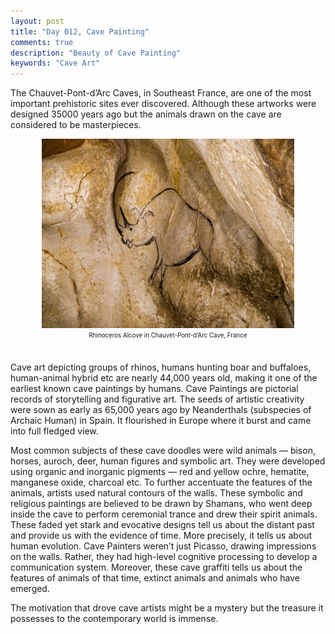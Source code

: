 ```yaml
---
layout: post
title: "Day 012, Cave Painting"
comments: true
description: "Beauty of Cave Painting"
keywords: "Cave Art"
---
```


The Chauvet-Pont-d’Arc Caves, in Southeast France, are one of the most important prehistoric sites ever discovered. Although these artworks were designed 35000 years ago but the animals drawn on the cave are considered to be masterpieces.
<br>
<center><img src="/assets/images/cavePainting.jpg" height="80%" width="80%">
</center>
<center><sub><sup>Rhinoceros Alcove in Chauvet-Pont-d’Arc Cave, France</sup></sub></center>
<br>


Cave art depicting groups of rhinos, humans hunting boar and buffaloes, human-animal hybrid etc are nearly 44,000 years old, making it one of the earliest known cave paintings by humans. Cave Paintings are pictorial records of storytelling and figurative art. The seeds of artistic creativity were sown as early as 65,000 years ago by Neanderthals (subspecies of Archaic Human) in Spain. It flourished in Europe where it burst and came into full fledged view.


Most common subjects of these cave doodles were wild animals — bison, horses, auroch, deer, human figures and symbolic art. They were developed using organic and inorganic pigments — red and yellow ochre, hematite, manganese oxide, charcoal etc. To further accentuate the features of the animals, artists used natural contours of the walls. These symbolic and religious paintings are believed to be drawn by Shamans, who went deep inside the cave to perform ceremonial trance and drew their spirit animals. 
These faded yet stark and evocative designs tell us about the distant past and provide us with the evidence of time. More precisely, it tells us about human evolution. Cave Painters weren’t just Picasso, drawing impressions on the walls. Rather, they had  high-level cognitive processing to develop a communication system. Moreover, these cave graffiti tells us about the features of animals of that time, extinct animals and animals who have emerged.

The motivation that drove cave artists might be a mystery but the treasure it possesses to the contemporary world is immense.

